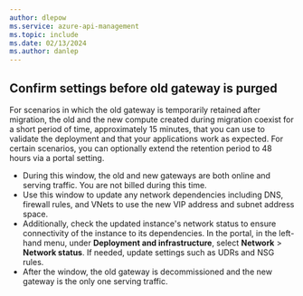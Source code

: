 ```yaml
---
author: dlepow
ms.service: azure-api-management
ms.topic: include
ms.date: 02/13/2024
ms.author: danlep
---
```


## Confirm settings before old gateway is purged

For scenarios in which the old gateway is temporarily retained after migration, the old and the new compute created during migration coexist for a short period of time, approximately 15 minutes, that you can use to validate the deployment and that your applications work as expected. For certain scenarios, you can optionally extend the retention period to 48 hours via a portal setting. 

* During this window, the old and new gateways are both online and serving traffic. You are not billed during this time. 
* Use this window to update any network dependencies including DNS, firewall rules, and VNets to use the new VIP address and subnet address space.
* Additionally, check the updated instance's network status to ensure connectivity of the instance to its dependencies. In the portal, in the left-hand menu, under **Deployment and infrastructure**, select **Network** > **Network status**. If needed, update settings such as UDRs and NSG rules.
* After the window, the old gateway is decommissioned and the new gateway is the only one serving traffic. 
